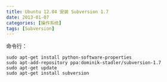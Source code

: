 ```yaml
---
title: Ubuntu 12.04 安装 Subversion 1.7
date: 2013-01-07
categories: [操作系统]
tags: [Subversion]
---
```


命令行：

	sudo apt-get install python-software-properties
	sudo apt-add-repository ppa:dominik-stadler/subversion-1.7
	sudo apt-get update
	sudo apt-get install subversion
